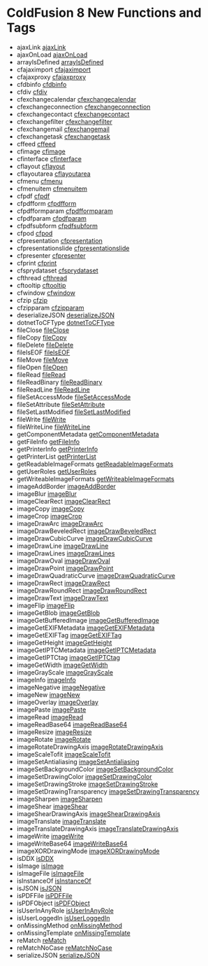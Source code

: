 # ColdFusion 8 New Functions and Tags

- ajaxLink [ajaxLink](../functions/ajaxLink.md)
- ajaxOnLoad [ajaxOnLoad](../functions/ajaxOnLoad.md)
- arrayIsDefined [arrayIsDefined](../functions/arrayIsDefined.md)
- cfajaximport [cfajaximport](../tags/cfajaximport.md)
- cfajaxproxy [cfajaxproxy](../tags/cfajaxproxy.md)
- cfdbinfo [cfdbinfo](../tags/cfdbinfo.md)
- cfdiv [cfdiv](../tags/cfdiv.md)
- cfexchangecalendar [cfexchangecalendar](../tags/cfexchangecalendar.md)
- cfexchangeconnection [cfexchangeconnection](../tags/cfexchangeconnection.md)
- cfexchangecontact [cfexchangecontact](../tags/cfexchangecontact.md)
- cfexchangefilter [cfexchangefilter](../tags/cfexchangefilter.md)
- cfexchangemail [cfexchangemail](../tags/cfexchangemail.md)
- cfexchangetask [cfexchangetask](../tags/cfexchangetask.md)
- cffeed [cffeed](../tags/cffeed.md)
- cfimage [cfimage](../tags/cfimage.md)
- cfinterface [cfinterface](../tags/cfinterface.md)
- cflayout [cflayout](../tags/cflayout.md)
- cflayoutarea [cflayoutarea](../tags/cflayoutarea.md)
- cfmenu [cfmenu](../tags/cfmenu.md)
- cfmenuitem [cfmenuitem](../tags/cfmenuitem.md)
- cfpdf [cfpdf](../tags/cfpdf.md)
- cfpdfform [cfpdfform](../tags/cfpdfform.md)
- cfpdfformparam [cfpdfformparam](../tags/cfpdfformparam.md)
- cfpdfparam [cfpdfparam](../tags/cfpdfparam.md)
- cfpdfsubform [cfpdfsubform](../tags/cfpdfsubform.md)
- cfpod [cfpod](../tags/cfpod.md)
- cfpresentation [cfpresentation](../tags/cfpresentation.md)
- cfpresentationslide [cfpresentationslide](../tags/cfpresentationslide.md)
- cfpresenter [cfpresenter](../tags/cfpresenter.md)
- cfprint [cfprint](../tags/cfprint.md)
- cfsprydataset [cfsprydataset](../tags/cfsprydataset.md)
- cfthread [cfthread](../tags/cfthread.md)
- cftooltip [cftooltip](../tags/cftooltip.md)
- cfwindow [cfwindow](../tags/cfwindow.md)
- cfzip [cfzip](../tags/cfzip.md)
- cfzipparam [cfzipparam](../tags/cfzipparam.md)
- deserializeJSON [deserializeJSON](../functions/deserializeJSON.md)
- dotnetToCFType [dotnetToCFType](../functions/dotnetToCFType.md)
- fileClose [fileClose](../functions/fileClose.md)
- fileCopy [fileCopy](../functions/fileCopy.md)
- fileDelete [fileDelete](../functions/fileDelete.md)
- fileIsEOF [fileIsEOF](../functions/fileIsEOF.md)
- fileMove [fileMove](../functions/fileMove.md)
- fileOpen [fileOpen](../functions/fileOpen.md)
- fileRead [fileRead](../functions/fileRead.md)
- fileReadBinary [fileReadBinary](../functions/fileReadBinary.md)
- fileReadLine [fileReadLine](../functions/fileReadLine.md)
- fileSetAccessMode [fileSetAccessMode](../functions/fileSetAccessMode.md)
- fileSetAttribute [fileSetAttribute](../functions/fileSetAttribute.md)
- fileSetLastModified [fileSetLastModified](../functions/fileSetLastModified.md)
- fileWrite [fileWrite](../functions/fileWrite.md)
- fileWriteLine [fileWriteLine](../functions/fileWriteLine.md)
- getComponentMetadata [getComponentMetadata](../functions/getComponentMetadata.md)
- getFileInfo [getFileInfo](../functions/getFileInfo.md)
- getPrinterInfo [getPrinterInfo](../functions/getPrinterInfo.md)
- getPrinterList [getPrinterList](../functions/getPrinterList.md)
- getReadableImageFormats [getReadableImageFormats](../functions/getReadableImageFormats.md)
- getUserRoles [getUserRoles](../functions/getUserRoles.md)
- getWriteableImageFormats [getWriteableImageFormats](../functions/getWriteableImageFormats.md)
- imageAddBorder [imageAddBorder](../functions/imageAddBorder.md)
- imageBlur [imageBlur](../functions/imageBlur.md)
- imageClearRect [imageClearRect](../functions/imageClearRect.md)
- imageCopy [imageCopy](../functions/imageCopy.md)
- imageCrop [imageCrop](../functions/imageCrop.md)
- imageDrawArc [imageDrawArc](../functions/imageDrawArc.md)
- imageDrawBeveledRect [imageDrawBeveledRect](../functions/imageDrawBeveledRect.md)
- imageDrawCubicCurve [imageDrawCubicCurve](../functions/imageDrawCubicCurve.md)
- imageDrawLine [imageDrawLine](../functions/imageDrawLine.md)
- imageDrawLines [imageDrawLines](../functions/imageDrawLines.md)
- imageDrawOval [imageDrawOval](../functions/imageDrawOval.md)
- imageDrawPoint [imageDrawPoint](../functions/imageDrawPoint.md)
- imageDrawQuadraticCurve [imageDrawQuadraticCurve](../functions/imageDrawQuadraticCurve.md)
- imageDrawRect [imageDrawRect](../functions/imageDrawRect.md)
- imageDrawRoundRect [imageDrawRoundRect](../functions/imageDrawRoundRect.md)
- imageDrawText [imageDrawText](../functions/imageDrawText.md)
- imageFlip [imageFlip](../functions/imageFlip.md)
- imageGetBlob [imageGetBlob](../functions/imageGetBlob.md)
- imageGetBufferedImage [imageGetBufferedImage](../functions/imageGetBufferedImage.md)
- imageGetEXIFMetadata [imageGetEXIFMetadata](../functions/imageGetEXIFMetadata.md)
- imageGetEXIFTag [imageGetEXIFTag](../functions/imageGetEXIFTag.md)
- imageGetHeight [imageGetHeight](../functions/imageGetHeight.md)
- imageGetIPTCMetadata [imageGetIPTCMetadata](../functions/imageGetIPTCMetadata.md)
- imageGetIPTCtag [imageGetIPTCtag](../functions/imageGetIPTCtag.md)
- imageGetWidth [imageGetWidth](../functions/imageGetWidth.md)
- imageGrayScale [imageGrayScale](../functions/imageGrayScale.md)
- imageInfo [imageInfo](../functions/imageInfo.md)
- imageNegative [imageNegative](../functions/imageNegative.md)
- imageNew [imageNew](../functions/imageNew.md)
- imageOverlay [imageOverlay](../functions/imageOverlay.md)
- imagePaste [imagePaste](../functions/imagePaste.md)
- imageRead [imageRead](../functions/imageRead.md)
- imageReadBase64 [imageReadBase64](../functions/imageReadBase64.md)
- imageResize [imageResize](../functions/imageResize.md)
- imageRotate [imageRotate](../functions/imageRotate.md)
- imageRotateDrawingAxis [imageRotateDrawingAxis](../functions/imageRotateDrawingAxis.md)
- imageScaleTofit [imageScaleTofit](../functions/imageScaleTofit.md)
- imageSetAntialiasing [imageSetAntialiasing](../functions/imageSetAntialiasing.md)
- imageSetBackgroundColor [imageSetBackgroundColor](../functions/imageSetBackgroundColor.md)
- imageSetDrawingColor [imageSetDrawingColor](../functions/imageSetDrawingColor.md)
- imageSetDrawingStroke [imageSetDrawingStroke](../functions/imageSetDrawingStroke.md)
- imageSetDrawingTransparency [imageSetDrawingTransparency](../functions/imageSetDrawingTransparency.md)
- imageSharpen [imageSharpen](../functions/imageSharpen.md)
- imageShear [imageShear](../functions/imageShear.md)
- imageShearDrawingAxis [imageShearDrawingAxis](../functions/imageShearDrawingAxis.md)
- imageTranslate [imageTranslate](../functions/imageTranslate.md)
- imageTranslateDrawingAxis [imageTranslateDrawingAxis](../functions/imageTranslateDrawingAxis.md)
- imageWrite [imageWrite](../functions/imageWrite.md)
- imageWriteBase64 [imageWriteBase64](../functions/imageWriteBase64.md)
- imageXORDrawingMode [imageXORDrawingMode](../functions/imageXORDrawingMode.md)
- isDDX [isDDX](../functions/isDDX.md)
- isImage [isImage](../functions/isImage.md)
- isImageFile [isImageFile](../functions/isImageFile.md)
- isInstanceOf [isInstanceOf](../functions/isInstanceOf.md)
- isJSON [isJSON](../functions/isJSON.md)
- isPDFFile [isPDFFile](../functions/isPDFFile.md)
- isPDFObject [isPDFObject](../functions/isPDFObject.md)
- isUserInAnyRole [isUserInAnyRole](../functions/isUserInAnyRole.md)
- isUserLoggedIn [isUserLoggedIn](../functions/isUserLoggedIn.md)
- onMissingMethod [onMissingMethod](../functions/onMissingMethod.md)
- onMissingTemplate [onMissingTemplate](../functions/onMissingTemplate.md)
- reMatch [reMatch](../functions/reMatch.md)
- reMatchNoCase [reMatchNoCase](../functions/reMatchNoCase.md)
- serializeJSON [serializeJSON](../functions/serializeJSON.md)
